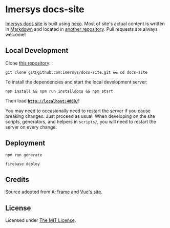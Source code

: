 # Imersys docs-site

[Imersys docs site](https://docs.imersys.com/) is built using [hexo](http://hexo.io/). Most of site's actual content is written in [Markdown](http://daringfireball.net/projects/markdown/syntax) and located in [another repository](https://github.com/imersys/docs-site-content/). Pull requests are always welcome!

## Local Development

Clone [this repository](https://github.com/imersys/docs-site):

    git clone git@github.com:imersys/docs-site.git && cd docs-site

To install the dependencies and start the local development server:

    npm install && npm run installdocs && npm start

Then load __[`http://localhost:4000/`](http://localhost:4000/)__!

You may need to occasionally need to restart the server if you cause breaking
changes. Just proceed as usual. When developing on the site scripts,
generators, and helpers in `scripts/`, you will need to restart the server on
every change.

## Deployment

    npm run generate

    firebase deploy

## Credits

Source adopted from [A-Frame](https://aframe.io/)  and [Vue's site](https://github.com/vuejs/vuejs.org/).

## License

Licensed under [The MIT License](LICENSE).
